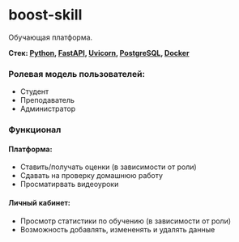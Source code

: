 # boost-skill
Обучающая платформа.

**Стек: 
[Python](https://www.python.org/), 
[FastAPI](https://fastapi.tiangolo.com/), 
[Uvicorn](https://www.uvicorn.org/), 
[PostgreSQL](https://www.postgresql.org/), 
[Docker](https://www.docker.com/)**

### Ролевая модель пользователей:
- Студент
- Преподаватель
- Администратор


### Функционал
#### Платформа:
- Ставить/получать оценки (в зависимости от роли)
- Сдавать на проверку домашнюю работу
- Просматирвать видеоуроки


#### Личный кабинет:
- Просмотр статистики по обучению (в зависимости от роли)
- Возможность добавлять, измененять и удалять данные
